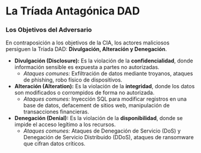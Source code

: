 # La Tríada Antagónica DAD

### Los Objetivos del Adversario

En contraposición a los objetivos de la CIA, los actores maliciosos persiguen la Tríada DAD: **Divulgación, Alteración y Denegación**.

* **Divulgación (Disclosure):** Es la violación de la **confidencialidad**, donde información sensible es expuesta a partes no autorizadas.
  * _Ataques comunes:_ Exfiltración de datos mediante troyanos, ataques de phishing, robo físico de dispositivos.
* **Alteración (Alteration):** Es la violación de la **integridad**, donde los datos son modificados o corrompidos de forma no autorizada.
  * _Ataques comunes:_ Inyección SQL para modificar registros en una base de datos, defacement de sitios web, manipulación de transacciones financieras.
* **Denegación (Denial):** Es la violación de la **disponibilidad**, donde se impide el acceso legítimo a los recursos.
  * _Ataques comunes:_ Ataques de Denegación de Servicio (DoS) y Denegación de Servicio Distribuido (DDoS), ataques de ransomware que cifran datos críticos.

